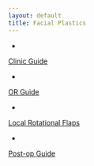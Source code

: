 ```yaml
---
layout: default
title: Facial Plastics
---
```

-
[Clinic Guide](facial-plastics-clinic.html)

-
[OR Guide](facial-plastics-OR.html)

-
[Local Rotational Flaps](facial-plastics-local-rotational-flaps.html)

-
[Post-op Guide](facial-plastics-postop.html)


